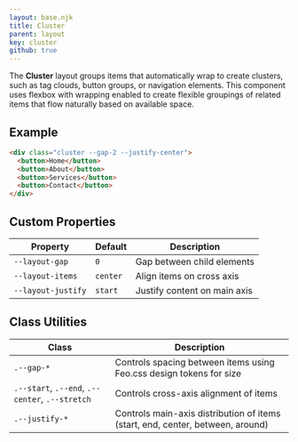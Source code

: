 ```yaml
---
layout: base.njk
title: Cluster
parent: layout
key: cluster
github: true
---
```


The **Cluster** layout groups items that automatically wrap to create clusters, such as tag clouds, button groups, or navigation elements. This component uses flexbox with wrapping enabled to create flexible groupings of related items that flow naturally based on available space.

## Example

```html
<div class="cluster --gap-2 --justify-center">
  <button>Home</button>
  <button>About</button>
  <button>Services</button>
  <button>Contact</button>
</div>
```

## Custom Properties

<div class="scroll">
<table>
  <thead>
    <tr>
      <th>Property</th>
      <th>Default</th>
      <th>Description</th>
    </tr>
  </thead>
  <tbody>
    <tr>
      <td><code>--layout-gap</code></td>
      <td><code>0</code></td>
      <td>Gap between child elements</td>
    </tr>
    <tr>
      <td><code>--layout-items</code></td>
      <td><code>center</code></td>
      <td>Align items on cross axis</td>
    </tr>
    <tr>
      <td><code>--layout-justify</code></td>
      <td><code>start</code></td>
      <td>Justify content on main axis</td>
    </tr>
  </tbody>
</table>
</div>

## Class Utilities

<div class="scroll">
<table>
  <thead>
    <tr>
      <th>Class</th>
      <th>Description</th>
    </tr>
  </thead>
  <tbody>
    <tr>
      <td><code>.--gap-*</code></td>
      <td>Controls spacing between items using Feo.css design tokens for size</td>
    </tr>
    <tr>
      <td><code>.--start</code>, <code>.--end</code>, <code>.--center</code>, <code>.--stretch</code></td>
      <td>Controls cross-axis alignment of items</td>
    </tr>
    <tr>
      <td><code>.--justify-*</code></td>
      <td>Controls main-axis distribution of items (start, end, center, between, around)</td>
    </tr>
  </tbody>
</table>
</div>
